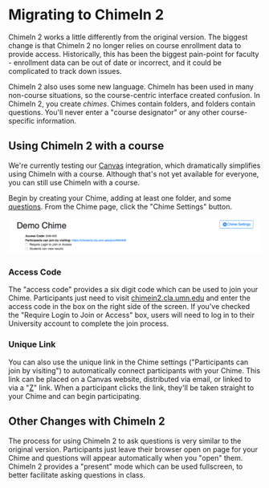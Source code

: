 # Migrating to ChimeIn 2

ChimeIn 2 works a little differently from the original version.  The biggest change is that ChimeIn 2 no longer relies on course enrollment data to provide access.  Historically, this has been the biggest pain-point for faculty - enrollment data can be out of date or incorrect, and it could be complicated to track down issues.  

ChimeIn 2 also uses some new language.  ChimeIn has been used in many non-course situations, so the course-centric interface created confusion.  In ChimeIn 2, you create _chimes_.  Chimes contain folders, and folders contain questions.  You'll never enter a "course designator" or any other course-specific information. 

## Using ChimeIn 2 with a course ##

We're currently testing our [Canvas](/canvas) integration, which dramatically simplifies using ChimeIn with a course.  Although that's not yet available for everyone, you can still use ChimeIn with a course.  

Begin by creating your Chime, adding at least one folder, and some [questions](/asking-questions). From the Chime page, click the "Chime Settings" button. 

![Chime Settings](./chimesettings.png)

### Access Code ###

The "access code" provides a six digit code which can be used to join your Chime.  Participants just need to visit [chimein2.cla.umn.edu](http://chimein2.cla.umn.edu) and enter the access code in the box on the right side of the screen.  If you've checked the "Require Login to Join or Access" box, users will need to log in to their University account to complete the join process.

### Unique Link ###

You can also use the unique link in the Chime settings ("Participants can join by visiting") to automatically connect participants with your Chime.  This link can be placed on a Canvas website, distributed via email, or linked to via a "[Z](http://z.umn.edu)" link.  When a participant clicks the link, they'll be taken straight to your Chime and can begin participating. 

## Other Changes with ChimeIn 2 ##

The process for using ChimeIn 2 to ask questions is very similar to the original version.  Participants just leave their browser open on page for your Chime and questions will appear automatically when you "open" them.  ChimeIn 2 provides a "present" mode which can be used fullscreen, to better facilitate asking questions in class.  